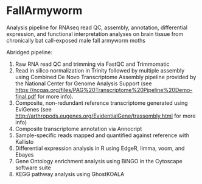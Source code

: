 # FallArmyworm
Analysis pipeline for RNAseq read QC, assembly, annotation, differential expression, and functional interpretation analyses on brain tissue from chronically bat call-exposed male fall armyworm moths

Abridged pipeline:
  1) Raw RNA read QC and trimming via FastQC and Trimmomatic
  2) Read in silico normalization in Trinity followed by multiple assembly using Combined De Novo Transcriptome Assembly pipeline provided by the National Center for Genome Analysis Support (see https://ncgas.org/files/PAG%20Transcriptome%20Pipeline%20Demo-final.pdf for more info).
  3) Composite, non-redundant reference transcriptome generated using EviGenes (see http://arthropods.eugenes.org/EvidentialGene/trassembly.html for more info)
  4) Composite transcriptome annotation via Annocript
  5) Sample-specific reads mapped and quantified against reference with Kallisto
  6) Differential expression analysis in R using EdgeR, limma, voom, and Ebayes
  7) Gene Ontology enrichment analysis using BiNGO in the Cytoscape software suite
  8) KEGG pathway analysis using GhostKOALA
